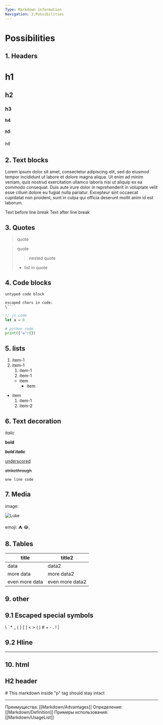 ```yaml
---
Type: Markdown information
Navigation: 3;Possibilities
---
```

# Possibilities

## 1. Headers

# h1
## h2
### h3
#### h4
##### h5
###### h6

## 2. Text blocks

Lorem ipsum dolor sit amet, consectetur adipiscing elit, sed do eiusmod tempor incididunt ut labore et dolore magna aliqua. Ut enim ad minim veniam, quis nostrud exercitation ullamco laboris nisi ut aliquip ex ea commodo consequat. Duis aute irure dolor in reprehenderit in voluptate velit esse cillum dolore eu fugiat nulla pariatur. Excepteur sint occaecat cupidatat non proident, sunt in culpa qui officia deserunt mollit anim id est laborum.

Text before line break
Text after line break

## 3. Quotes
> quote

>quote
> > nested quote
> - list in quote

## 4. Code blocks

```
untyped code block
```

```
escaped chars in code:
\```
```

```js
// js code
let a = 0
```

```python
# python code
print({"a":0})
```


## 5. lists

1. item-1
1. item-1
	1. item-1
	1. item-1
	- item
		- item

- item
	1. item-1
	2. item-2

## 6. Text decoration

*italic*

**bold**

***bold italic***

<u>underscored</u>

~~strikethrough~~

`one line code`

## 7. Media

image: 

![Luke](https://habrastorage.org/webt/m_/it/vm/m_itvm5jqcvwj68gsk150c_caj0.jpeg)

emoji: ⛺  😂‚

## 8. Tables

| title          | title2          |
| -------------- | --------------- |
| data           | data2           |
| more data      | more data2      |
| even more data | even more data2 |
## 9. other
## 9.1 Escaped special symbols

\\
\`
\*
\_
\{ \}
\[ \]
\< \>
\( \)
\#
\+
\-
\.
\!
\|
## 9.2 Hline

---

## 10. html
<h2> H2 header </h2>
<p> # This markdown inside "p" tag should stay intact </p>

***
Преимущества: [[Markdown/Advantages]]
Определение: [[Markdown/Definition]]
Примеры использования: [[Markdown/UsageList]]